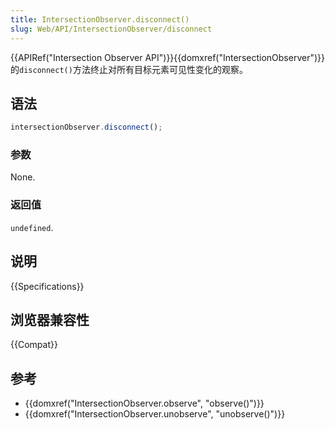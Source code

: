 ```yaml
---
title: IntersectionObserver.disconnect()
slug: Web/API/IntersectionObserver/disconnect
---
```

{{APIRef("Intersection Observer API")}}{{domxref("IntersectionObserver")}} 的`disconnect()`方法终止对所有目标元素可见性变化的观察。

## 语法

```js
intersectionObserver.disconnect();
```

### 参数

None.

### 返回值

`undefined`.

## 说明

{{Specifications}}

## 浏览器兼容性

{{Compat}}

## 参考

- {{domxref("IntersectionObserver.observe", "observe()")}}
- {{domxref("IntersectionObserver.unobserve", "unobserve()")}}
